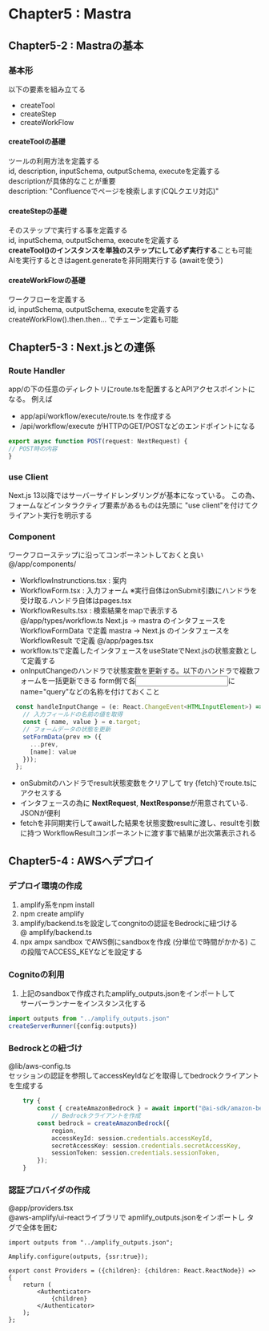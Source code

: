 # Chapter5 : Mastra
## Chapter5-2 : Mastraの基本
### 基本形
以下の要素を組み立てる
- createTool
- createStep
- createWorkFlow
#### createToolの基礎
ツールの利用方法を定義する  
id, description, inputSchema, outputSchema, executeを定義する  
descriptionが具体的なことが重要  
    description: "Confluenceでページを検索します(CQLクエリ対応)"
#### createStepの基礎
そのステップで実行する事を定義する  
id, inputSchema, outputSchema, executeを定義する  
**createTool()のインスタンスを単独のステップにして必ず実行する**ことも可能  
AIを実行するときはagent.generateを非同期実行する (awaitを使う)
#### createWorkFlowの基礎
ワークフローを定義する  
id, inputSchema, outputSchema, executeを定義する  
createWorkFlow().then.then... でチェーン定義も可能

## Chapter5-3 : Next.jsとの連係
### Route Handler
app/の下の任意のディレクトリにroute.tsを配置するとAPIアクセスポイントになる。
例えば
- app/api/workflow/execute/route.ts を作成する
- /api/workflow/execute がHTTPのGET/POSTなどのエンドポイントになる
```ts
export async function POST(request: NextRequest) {
// POST時の内容
}
```
### use Client
Next.js 13以降ではサーバーサイドレンダリングが基本になっている。
この為、フォームなどインタラクティブ要素があるものは先頭に "use client"を付けてクライアント実行を明示する
### Component
ワークフローステップに沿ってコンポーネントしておくと良い
@/app/components/
- WorkflowInstrunctions.tsx : 案内
- WorkflowForm.tsx : 入力フォーム ※実行自体はonSubmit引数にハンドラを受け取る.ハンドラ自体はpages.tsx
- WorkflowResults.tsx : 検索結果をmapで表示する
@/app/types/workflow.ts
Next.js -> mastra のインタフェースを WorkflowFormData で定義
mastra -> Next.js のインタフェースを WorkflowResult で定義
@/app/pages.tsx
- workflow.tsで定義したインタフェースをuseStateでNext.jsの状態変数として定義する
- onInputChangeのハンドラで状態変数を更新する。以下のハンドラで複数フォームを一括更新できる
form側で各<input>にname="query"などの名称を付けておくこと
```ts
  const handleInputChange = (e: React.ChangeEvent<HTMLInputElement>) => {
    // 入力フィールドの名前の値を取得
    const { name, value } = e.target;
    // フォームデータの状態を更新
    setFormData(prev => ({
      ...prev,
      [name]: value
    }));
  };
```
- onSubmitのハンドラでresult状態変数をクリアして try {fetch}でroute.tsにアクセスする
- インタフェースの為に **NextRequest**, **NextResponse**が用意されている. JSONが便利
- fetchを非同期実行してawaitした結果を状態変数resultに渡し、resultを引数に持つ
WorkflowResultコンポーネントに渡す事で結果が出次第表示される


## Chapter5-4 : AWSへデプロイ
### デプロイ環境の作成
1. amplify系をnpm install  
2. npm create amplify  
3. amplify/backend.tsを設定してcongnitoの認証をBedrockに紐づける  
@ amplify/backend.ts
4. npx ampx sandbox でAWS側にsandboxを作成 (分単位で時間がかかる)
この段階でACCESS_KEYなどを設定する
### Cognitoの利用
1. 上記のsandboxで作成されたamplify_outputs.jsonをインポートして  
サーバーランナーをインスタンス化する
```ts
import outputs from "../amplify_outputs.json"
createServerRunner({config:outputs})
```
### Bedrockとの紐づけ
@lib/aws-config.ts  
セッションの認証を参照してaccessKeyIdなどを取得してbedrockクライアントを生成する
```ts
    try {
        const { createAmazonBedrock } = await import("@ai-sdk/amazon-bedrock");
            // Bedrockクライアントを作成
        const bedrock = createAmazonBedrock({
            region,
            accessKeyId: session.credentials.accessKeyId,
            secretAccessKey: session.credentials.secretAccessKey,
            sessionToken: session.credentials.sessionToken,
        });
    }
```
### 認証プロバイダの作成
@app/providers.tsx  
@aws-amplify/ui-reactライブラリで apmlify_outputs.jsonをインポートし
<Authenticator>タグで全体を囲む

```tsx
import outputs from "../amplify_outputs.json";

Amplify.configure(outputs, {ssr:true});

export const Providers = ({children}: {children: React.ReactNode}) => {
    return (
        <Authenticator>
            {children}
        </Authenticator>
    );
};
```

